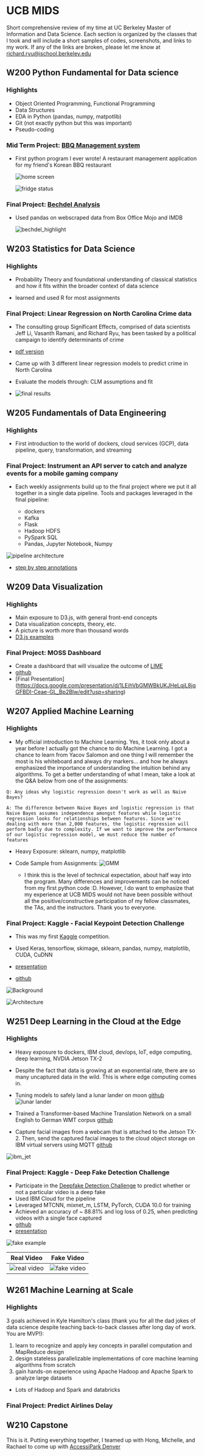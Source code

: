 # UCB MIDS

Short comprehensive review of my time at UC Berkeley Master of Information and Data Science. Each section is organized by the classes that I took and will include a short samples of codes, screenshots, and links to my work. If any of the links are broken, please let me know at richard.ryu@ischool.berkeley.edu

## W200 Python Fundamental for Data science
### Highlights
- Object Oriented Programming, Functional Programming
- Data Structures
- EDA in Python (pandas, numpy, matpotlib)
- Git (not exactly python but this was important)
- Pseudo-coding
### Mid Term Project: [BBQ Management system](https://github.com/iatechicken/ucbmids/blob/master/W200/BBQ_MGMT_revised.py)
- First python program I ever wrote! A restaurant management application for my friend's Korean BBQ restaurant

  ![home screen](./W200/bbq_1.png)

  ![fridge status](./W200/bbq_2.png)

### Final Project: [Bechdel Analysis](https://docs.google.com/presentation/d/1vHQwoAiBGeFzBr6I7qQ5OstKaOVww4e4v5RFkw12f6o/edit?usp=sharing)

- Used pandas on webscraped data from Box Office Mojo and IMDB

  ![bechdel_highlight](./W200/bechdel.png)

## W203 Statistics for Data Science
### Highlights
- Probability Theory and foundational understanding of classical statistics and how it fits within the broader context of data science

- learned and used R for most assignments

### Final Project: Linear Regression on North Carolina Crime data

- The consulting group Significant Effects, comprised of data scientists Jeff Li, Vasanth Ramani, and Richard Ryu, has been tasked by a political campaign to identify determinants of crime

- [pdf version](./W203/sig_eff.pdf)

- Came up with 3 different linear regression models to predict crime in North Carolina

- Evaluate the models through: CLM assumptions and fit

- ![final results](./W203/final.png)

## W205 Fundamentals of Data Engineering
### Highlights
- First introduction to the world of dockers, cloud services (GCP), data pipeline, query, transformation, and streaming

### Final Project: Instrument an API server to catch and analyze events for a mobile gaming company

- Each weekly assignments build up to the final project where we put it all together in a single data pipeline. Tools and packages leveraged in the final pipeline:

    - dockers
    - Kafka
    - Flask
    - Hadoop HDFS
    - PySpark SQL
    - Pandas, Jupyter Notebook, Numpy

![pipeline architecture](./W205/pipeline.png)

- [step by step annotations](./W205/README.md)

## W209 Data Visualization
### Highlights
- Main exposure to D3.js, with general front-end concepts
- Data visualization concepts, theory, etc.
- A picture is worth more than thousand words
- [D3.js examples](https://codepen.io/collection/AGwgrw)

### Final Project: MOSS Dashboard
- Create a dashboard that will visualize the outcome of [LIME](https://github.com/marcotcr/lime)
- [github](https://github.com/jlee-snn/w209_MOSS)
- [Final Presentation] (https://docs.google.com/presentation/d/1LEihVbGMWBkUKJHeLqjL8jqGFBDI-Ceae-GL_Bp2Blw/edit?usp=sharing)

## W207 Applied Machine Learning
### Highlights
- My official introduction to Machine Learning. Yes, it took only about a year before I actually got the chance to do Machine Learning. I got a chance to learn from Yacov Salomon and one thing I will remember the most is his whiteboard and always dry markers... and how he always emphasized the importance of understanding the intuition behind any algorithms. To get a better understanding of what I mean, take a look at the Q&A below from one of the assignments:
```
Q: Any ideas why logistic regression doesn't work as well as Naive Bayes?

A: The difference between Naive Bayes and logistic regression is that Naive Bayes assumes independence amongst features while logistic regression looks for relationships between features. Since we're dealing with more than 2,000 features, the logistic regression will perform badly due to complexity. If we want to improve the performance of our logistic regression model, we must reduce the number of features
```
- Heavy Exposure: sklearn, numpy, matplotlib
- Code Sample from Assignments:
![GMM](./W207/gmm.png)

    - I think this is the level of technical expectation, about half way into the program. Many differences and improvements can be noticed from my first python code :D. However, I do want to emphasize that my experience at UCB MIDS would not have been possible without all the positive/constructive participation of my fellow classmates, the TAs, and the instructors. Thank you to everyone.

### Final Project: Kaggle - Facial Keypoint Detection Challenge
- This was my first [Kaggle](https://www.kaggle.com/c/facial-keypoints-detection) competition.

- Used Keras, tensorflow, skimage, sklearn, pandas, numpy, matplotlib, CUDA, CuDNN

- [presentation](https://docs.google.com/presentation/d/1IPMNdfzN4TBaobklF8pnc0rI8l8BjUV2utph3ZmKl4Q/edit?usp=sharing)

- [github](https://github.com/iatechicken/kaggle_rnd/blob/master/FinalProject_FacialKepoints_RnD.ipynb)

![Background](./W207/background.png)

![Architecture](./W207/arch.png)

## W251 Deep Learning in the Cloud at the Edge
### Highlights
- Heavy exposure to dockers, IBM cloud, dev/ops, IoT, edge computing, deep learning, NVDIA Jetson TX-2
- Despite the fact that data is growing at an exponential rate, there are so many uncaptured data in the wild. This is where edge computing comes in.
- Tuning models to safely land a lunar lander on moon [github](https://github.com/iatechicken/w251/tree/master/hw11)
![lunar lander](./W251/m3-frame50000.gif)

- Trained a Transformer-based Machine Translation Network on a small English to German WMT corpus [github](https://github.com/iatechicken/w251/tree/master/hw09)

- Capture facial images from a webcam that is attached to the Jetson TX-2. Then, send the captured facial images to the cloud object storage on IBM virtual servers using MQTT [github](https://github.com/iatechicken/w251/tree/master/new_hw03)

![ibm_jet](./W251/ibm_jet.png)

### Final Project: Kaggle - Deep Fake Detection Challenge
- Participate in the [Deepfake Detection Challenge](https://www.kaggle.com/c/deepfake-detection-challenge) to predict whether or not a particular video is a deep fake
- Used IBM Cloud for the pipeline
- Leveraged MTCNN, mixnet_m, LSTM, PyTorch, CUDA 10.0 for training
- Achieved an accuracy of ~ 88.81% and log loss of 0.25, when predicting videos with a single face captured
- [github](https://github.com/zengm71/DeepFakeChallenge)
- [presentation](https://docs.google.com/presentation/d/1bLG81qy8hxRKJf5ctfp-ONL1mlF2sWr9PHhFOPh2MSE/edit?usp=sharing)

![fake example](./W251/Deepfake_example.gif)

Real Video             |  Fake Video
:-------------------------:|:-------------------------:
![real video](./W251/ellavthztb.gif)  |  ![fake video](./W251/dbzpcjntve.gif)

## W261 Machine Learning at Scale
### Highlights
3 goals achieved in Kyle Hamilton's class (thank you for all the dad jokes of data science despite teaching back-to-back classes after long day of work. You are MVP!):
1.  learn to recognize and apply key concepts in parallel computation and MapReduce design
2. design stateless parallelizable implementations of core machine learning algorithms from scratch
3. gain hands-on experience using Apache Hadoop and Apache Spark to analyze large datasets
- Lots of Hadoop and Spark and databricks
### Final Project: Predict Airlines Delay

## W210 Capstone
This is it. Putting everything together, I teamed up with Hong, Michelle, and Rachael to come up with [AccessiPark Denver](http://accessipark.com)
